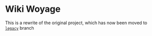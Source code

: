 # Wiki Woyage

This is a rewrite of the original project, which has now been moved to [`legacy`](https://github.com/vmpyr/wiki-woyage/tree/legacy) branch
